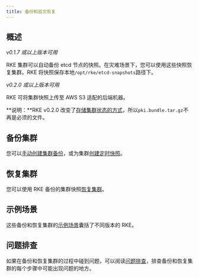 ```yaml
---
title: 备份和容灾恢复
---
```


## 概述

_v0.1.7 或以上版本可用_

RKE 集群可以自动备份 etcd 节点的快照。在灾难场景下，您可以使用这些快照恢复集群。RKE 将快照保存本地`/opt/rke/etcd-snapshots`路径下。

_v0.2.0 或以上版本可用_

RKE 可将集群快照上传至 AWS S3 适配的后端机器。

**说明：**RKE v0.2.0 改变了[存储集群状态的方式](/docs/rke/installation/_index)，所以`pki.bundle.tar.gz`不再是必须的文件。

## 备份集群

您可以[手动创建集群备份](/docs/rke/etcd-snapshots/one-time-snapshots/_index)，或为集群[创建定时快照](/docs/rke/etcd-snapshots/recurring-snapshots/_index)。

## 恢复集群

您可以使用 RKE 备份的集群快照[恢复集群](/docs/rke/etcd-snapshots/restoring-from-backup/_index)。

## 示例场景

这些备份和恢复集群的[示例场景](/docs/rke/etcd-snapshots/example-scenarios/_index)囊括了不同版本的 RKE。

## 问题排查

如果在备份和恢复集群的过程中碰到问题，可以阅读[问题排查](/docs/rke/etcd-snapshots/troubleshooting/_index)，排查备份和恢复集群的每个步骤中可能出现问题的地方。
